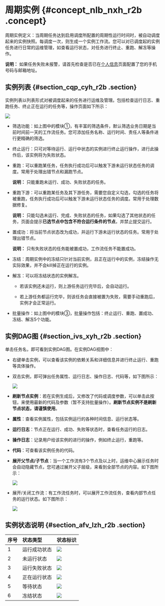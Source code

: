 # 周期实例 {#concept_nlb_nxh_r2b .concept}

周期实例定义：当周期任务达到启用调度所配置的周期性运行时间时，被自动调度起来的实例快照。每调度一次，则生成一个实例工作流。您可以对已调度起的实例任务进行日常的运维管理，如查看运行状态，对任务进行终止、重跑、解冻等操作。

**说明：** 如果任务失败未报警，请首先检查是否已在[个人信息](https://data.aliyun.com/console/akinfo)页面配置了您的手机号码与邮箱地址。

## 实例列表 {#section_cqp_cyh_r2b .section}

实例列表以列表形式对被调度起来的任务进行运维及管理。包括检查运行日志、重跑任务、终止正在运行的任务等，操作页面如下所示：

![](http://static-aliyun-doc.oss-cn-hangzhou.aliyuncs.com/assets/img/16359/15391769768775_zh-CN.png)

-   筛选功能：如上图中的模块①，有丰富的筛选条件，默认筛选业务日期是当前时间前一天的工作流任务。您可添加任务名称、运行时间、责任人等条件进行更精确的筛选。

-   终止运行：只可对等待运行、运行中状态的实例进行终止运行操作，进行此操作后，该实例将为失败状态。

-   重跑：可以重跑某任务，任务执行成功后可以触发下游未运行状态任务的调度。常用于处理出错节点和漏跑节点。

    **说明：** 只能重跑未运行、成功、失败状态的任务。

-   重跑下游：可以重跑某任务及其下游任务，需要您自定义勾选，勾选的任务将被重跑，任务执行成功后可以触发下游未运行状态任务的调度。常用于处理数据修复。

    **说明：** 只能勾选未运行、完成、失败状态的任务，如果勾选了其他状态的任务，页面会提示**已选节点中包含不符合运行条件的节点**，并禁止提交运行。

-   置成功：将当前节点状态改为成功，并运行下游未运行状态的任务。常用于处理出错节点。

    **说明：** 只有失败状态的任务能被置成功，工作流任务不能置成功。

-   冻结：周期实例中的冻结只针对当前实例，且正在运行中的实例，冻结操作无实际效果，并不会kill掉正在运行的实例。

-   解冻：可以将冻结状态的实例解冻。

    -   若该实例还未运行，则上游任务运行完毕后，会自动运行。

    -   若上游任务都运行完毕，则该任务会直接被置为失败，需要手动重跑后，实例才会正常运行。

-   批量操作：如上图中的模块③，批量操作包括：终止运行、重跑、置成功、冻结、解冻5个功能。


## 实例DAG图 {#section_ivs_xyh_r2b .section}

单击任务名，即可看到实例DAG图。在实例DAG视图中：

-   右键单击实例，可以查看该实例的依赖关系和详细信息并进行终止运行、重跑等具体操作。

-   双击实例，即可弹出任务属性、运行日志、操作日志、代码等，如下图所示：

    ![](http://static-aliyun-doc.oss-cn-hangzhou.aliyuncs.com/assets/img/16359/15391769768779_zh-CN.png)

-   **刷新节点实例**：若在实例生成后，又修改了代码或调度参数，可以单击此按钮，来使用最新的代码及参数（暂不支持批量操作）。**刷新节点实例不是刷新节点状态，请谨慎使用**。

-   **属性**：查看实例属性，包括实例运行的各种时间信息、运行状态等。

-   **运行日志**：节点正在运行、成功、失败等状态时，查看任务运行的日志。

-   **操作日志**：记录用户给该实例的进行的操作，例如终止运行，重跑等。

-   **代码**：可查看该实例任务的代码。

-   **展开父节点/子节点**：当一个工作流有3个节点及以上时，运维中心展示任务时会自动隐藏节点，您可通过展开父子层级，来看到全部节点的内容。如下图所示：

    ![](http://static-aliyun-doc.oss-cn-hangzhou.aliyuncs.com/assets/img/16359/15391769768780_zh-CN.png)

-   展开/关闭工作流：有工作流任务时，可以展开工作流任务，查看内部节点任务的运行状态。如下图所示：

    ![](http://static-aliyun-doc.oss-cn-hangzhou.aliyuncs.com/assets/img/16359/15391769768781_zh-CN.png)


## 实例状态说明 {#section_afv_lzh_r2b .section}

|序号|状态类型|状态标识|
|:-|:---|:---|
|1|运行成功状态|![](http://static-aliyun-doc.oss-cn-hangzhou.aliyuncs.com/assets/img/16359/15391769768784_zh-CN.png)|
|2|未运行状态|![](http://static-aliyun-doc.oss-cn-hangzhou.aliyuncs.com/assets/img/16359/15391769768785_zh-CN.png)|
|3|运行失败状态|![](http://static-aliyun-doc.oss-cn-hangzhou.aliyuncs.com/assets/img/16359/15391769768786_zh-CN.png)|
|4|正在运行状态|![](http://static-aliyun-doc.oss-cn-hangzhou.aliyuncs.com/assets/img/16359/15391769768787_zh-CN.png)|
|5|等待状态|![](http://static-aliyun-doc.oss-cn-hangzhou.aliyuncs.com/assets/img/16359/15391769768788_zh-CN.png)|
|6|冻结状态|![](http://static-aliyun-doc.oss-cn-hangzhou.aliyuncs.com/assets/img/16359/15391769778789_zh-CN.png)|

